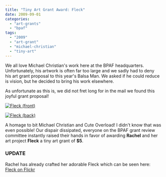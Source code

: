 ```yaml
---
title: "Tiny Art Grant Award: Fleck"
date: 2009-09-01
categories: 
  - "art-grants"
  - "bpaf"
tags: 
  - "2009"
  - "art-grant"
  - "michael-christian"
  - "tiny-art"
---
```


We all love Michael Christian's work here at the BPAF headquarters. Unfortunately, his artwork is often far too large and we sadly had to deny his art grant proposal to this year's Balsa Man. We asked if he could reduce is vision, but he decided to bring his work elsewhere.

As unfortunate as this is, we did not fret long for in the mail we found this joyful grant proposal!

[![Fleck (front)](/images/fleck-front.jpg "Fleck (front)")](http://balsaman.org/wp-content/uploads/2009/08/fleck-front.jpg)

[![Fleck (back)](/images/Fleck-back1.jpg "Fleck (back)")](http://balsaman.org/wp-content/uploads/2009/08/Fleck-back1.jpg)

A homage to bit Michael Christian and Cute Overload! I didn't know that was even possible! Our dispair dissipated, everyone on the BPAF grant review committee instantly raised their hands in favor of awarding **Rachel** and her art project **Fleck** a tiny art grant of **$5**.

### UPDATE

Rachel has already crafted her adorable Fleck which can be seen here: [Fleck on Flickr](http://www.flickr.com/photos/53361139@N00/3844412476)
